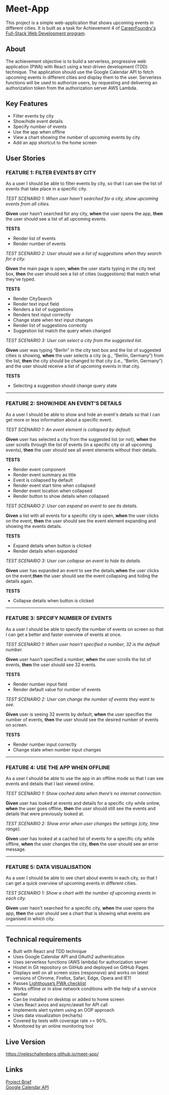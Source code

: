 # Meet-App

This project is a simple web-application that shows upcoming events in different cities.
It is built as a task for Achievement 4 of [CareerFoundry's Full-Stack Web Development program](https://careerfoundry.com/en/courses/become-a-web-developer).

## About

The achievement objective is to build a serverless, progressive web application (PWA) with React using a test-driven development (TDD) technique.
The application should use the Google Calendar API to fetch upcoming events in different cities and display them to the user.
Serverless functions will be used to authorize users, by requesting and delivering an authorization token from the authorization server AWS Lambda.

## Key Features

- Filter events by city
- Show/hide event details
- Specify number of events
- Use the app when offline
- View a chart showing the number of upcoming events by city
- Add an app shortcut to the home screen

## User Stories

### FEATURE 1: FILTER EVENTS BY CITY

As a user I should be able to filter events by city, so that I can see the list of events that take place in a specific city.

_TEST SCENARIO 1: When user hasn't searched for a city, show upcoming events from all cities._

**Given** user hasn’t searched for any city, **when** the user opens the app, **then** the user should see a list of all upcoming events.

**TESTS**

- Render list of events
- Render number of events

_TEST SCENARIO 2: User should see a list of suggestions when they search for a city._

**Given** the main page is open, **when** the user starts typing in the city text box, **then** the user should see a list of cities (suggestions) that match what they’ve typed.

**TESTS**

- Render CitySearch
- Render text input field
- Renders a list of suggestions
- Renders text input correctly
- Change state when text input changes
- Render list of suggestions correctly
- Suggestion list match the query when changed

_TEST SCENARIO 3: User can select a city from the suggested list._

**Given** user was typing “Berlin” in the city text box and the list of suggested cities is showing, **when** the user selects a city (e.g., “Berlin, Germany”) from the list, **then** the city should be changed to that city (i.e., “Berlin, Germany”) and the user should receive a list of upcoming events in that city.

**TESTS**

- Selecting a suggestion should change query state

---

### FEATURE 2: SHOW/HIDE AN EVENT’S DETAILS

As a user I should be able to show and hide an event's details so that I can get more or less information about a specific event.

_TEST SCENARIO 1: An event element is collapsed by default._

**Given** user has selected a city from the suggested list (or not), **when** the user scrolls through the list of events (in a specific city or all upcoming events), **then** the user should see all event elements without their details.

**TESTS**

- Render event component
- Render event summary as title
- Event is collapsed by default
- Render event start time when collapsed
- Render event location when collapsed
- Render button to show details when collapsed

_TEST SCENARIO 2: User can expand an event to see its details._

**Given** a list with all events for a specific city is open, **when** the user clicks on the event, **then** the user should see the event element expanding and showing the events details.

**TESTS**

- Expand details when button is clicked
- Render details when expanded

_TEST SCENARIO 3: User can collapse an event to hide its details._

**Given** user has expanded an event to see the details,**when** the user clicks on the event,**then** the user should see the event collapsing and hiding the details again.

**TESTS**

- Collapse details when button is clicked

---

### FEATURE 3: SPECIFY NUMBER OF EVENTS

As a user I should be able to specify the number of events on screen so that I can get a better and faster overview of events at once.

_TEST SCENARIO 1: When user hasn’t specified a number, 32 is the default number._

**Given** user hasn't specified a number, **when** the user scrolls the list of events, **then** the user should see 32 events.

**TESTS**

- Render number input field
- Render default value for number of events

_TEST SCENARIO 2: User can change the number of events they want to see._

**Given** user is seeing 32 events by default, **when** the user specifies the number of events, **then** the user should see the desired number of events on screen.

**TESTS**

- Render number input correctly
- Change state when number input changes

---

### FEATURE 4: USE THE APP WHEN OFFLINE

As a user I should be able to use the app in an offline mode so that I can see events and details that I last viewed online.

_TEST SCENARIO 1: Show cached data when there’s no internet connection._

**Given** user has looked at events and details for a specific city while online, **when** the user goes offline, **then** the user should still see the events and details that were previously looked at.

_TEST SCENARIO 2: Show error when user changes the settings (city, time range)._

**Given** user has looked at a cached list of events for a specific city while offline, **when** the user changes the city, **then** the user should see an error message.

---

### FEATURE 5: DATA VISUALISATION

As a user I should be able to see chart about events in each city, so that I can get a quick overview of upcoming events in different cities.

_TEST SCENARIO 1: Show a chart with the number of upcoming events in each city._

**Given** user hasn't searched for a specific city, **when** the user opens the app, **then** the user should see a chart that is showing what events are organised in which city.

---

## Technical requirements

- Built with React and TDD technique
- Uses Google Calendar API and OAuth2 authentication
- Uses serverless functions (AWS lambda) for authorization server
- Hostet in Git repository on GitHub and deployed on GitHub Pages
- Displays well on all screen sizes (responsive) and works on latest versions of Chrome, Firefox, Safari, Edge, Opera and IE11
- Passes [Lighthouse’s PWA checklist](https://developer.chrome.com/docs/lighthouse/overview/)
- Works offline or in slow network conditions with the help of a service worker
- Can be installed on desktop or added to home screen
- Uses React axios and async/await for API call
- Implements alert system using an OOP approach
- Uses data visualization (recharts)
- Covered by tests with coverage rate >= 90%.
- Monitored by an online monitoring tool

## Live Version

https://neleschallenberg.github.io/meet-app/

## Links

[Project Brief](https://images.careerfoundry.com/public/courses/fullstack-immersion/full-stack-project-briefs/A4-Project-Brief-Jan2023.pdf)
<br>
[Google Calendar API](https://developers.google.com/calendar/api/guides/overview)
